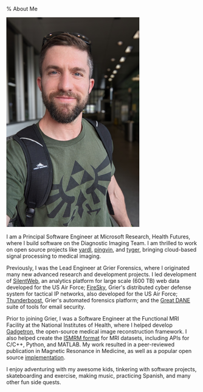 % About Me

[![](joe.png "Traveling")](https://github.com/naegelejd)

I am a Principal Software Engineer at Microsoft Research, Health Futures, where I build software on the Diagnostic Imaging Team. I am thrilled to work on open source projects like [yardl](https://github.com/microsoft/yardl), [pingvin](https://github.com/gadgetron/pingvin), and [tyger](https://github.com/microsoft/tyger), bringing cloud-based signal processing to medical imaging.

Previously, I was the Lead Engineer at Grier Forensics, where I originated many new advanced research and development projects. I led development of [SilentWeb](https://www.grierforensics.com/capabilities/anonymous-internet/), an analytics platform for large scale (600 TB) web data developed for the US Air Force; [FireSky](https://www.grierforensics.com/capabilities/airborne-cyber-defense/), Grier's distributed cyber defense system for tactical IP networks, also developed for the US Air Force; [Thunderboost](https://www.grierforensics.com/capabilities/device-forensics/), Grier's automated forensics platform; and the [Great DANE](https://greatdane.io/) suite of tools for email security.

Prior to joining Grier, I was a Software Engineer at the Functional MRI Facility at the National Institutes of Health, where I helped develop [Gadgetron](https://gadgetron.github.io/), the open-source medical image reconstruction framework. I also helped create the [ISMRM format](https://ismrmrd.readthedocs.io/en/latest/) for MRI datasets, including APIs for C/C++, Python, and MATLAB. My work resulted in a peer-reviewed publication in Magnetic Resonance in Medicine, as well as a popular open source [implementation](https://github.com/ismrmrd/ismrmrd).

I enjoy adventuring with my awesome kids, tinkering with software projects, skateboarding and exercise, making music, practicing Spanish, and many other fun side quests.
